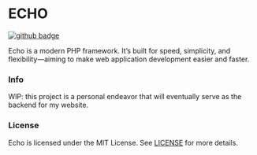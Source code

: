# ECHO 

<a href='https://github.com/whleucka/echo/actions/workflows/php.yml'><img src='https://github.com/whleucka/echo/actions/workflows/php.yml/badge.svg' alt='github badge'></a>

Echo is a modern PHP framework. It’s built for speed, simplicity, and flexibility—aiming to make web application development easier and faster.

### Info
WIP: this project is a personal endeavor that will eventually serve as the backend for my website.

### License
Echo is licensed under the MIT License. See [LICENSE](LICENSE) for more details.
